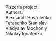 Pizzeria project  
Authors:  
Alexsandr Havrulenko  
Tarasenko Stanislav  
Vladyslav Mochoniy  
Nikolay Ignatenko  
